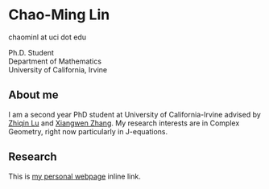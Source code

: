 # Chao-Ming Lin


chaominl at uci dot edu

Ph.D. Student  
Department of Mathematics  
University of California, Irvine  


## About me
I am a second year PhD student at University of California-Irvine advised by [Zhiqin Lu](https://www.math.uci.edu/~zlu/) and [Xiangwen Zhang](https://www.math.uci.edu/~xiangwen/). My research interests are in Complex Geometry, right now particularly in J-equations.

## Research
This is [my personal webpage](https://chaominl.github.io/?fbclid=IwAR2HXK7AFwxArNkegL-stPIsVUuwpdr5M4w8gjW4kzNQ92h5yvHdiR4Tcg4) inline link.
